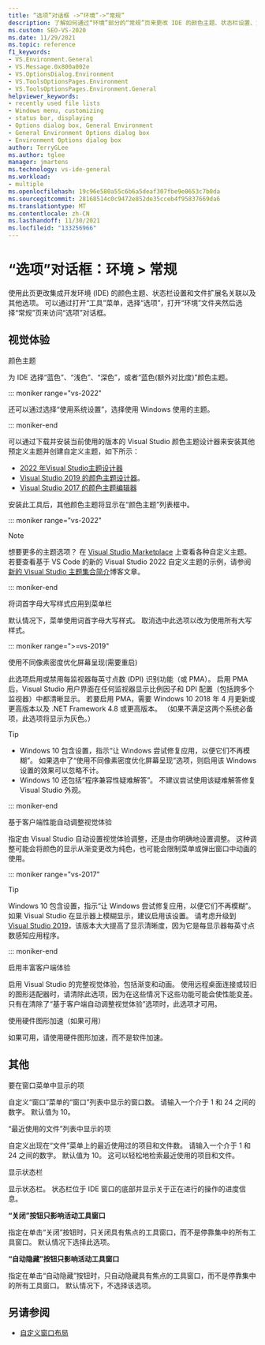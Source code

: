 ```yaml
---
title: “选项”对话框 ->“环境”->“常规”
description: 了解如何通过“环境”部分的“常规”页来更改 IDE 的颜色主题、状态栏设置、文件扩展名关联等内容。
ms.custom: SEO-VS-2020
ms.date: 11/29/2021
ms.topic: reference
f1_keywords:
- VS.Environment.General
- VS.Message.0x800a002e
- VS.OptionsDialog.Environment
- VS.ToolsOptionsPages.Environment
- VS.ToolsOptionsPages.Environment.General
helpviewer_keywords:
- recently used file lists
- Windows menu, customizing
- status bar, displaying
- Options dialog box, General Environment
- General Environment Options dialog box
- Environment Options dialog box
author: TerryGLee
ms.author: tglee
manager: jmartens
ms.technology: vs-ide-general
ms.workload:
- multiple
ms.openlocfilehash: 19c96e580a55c6b6a5deaf307fbe9e0653c7b0da
ms.sourcegitcommit: 28168514c0c9472e852de35cceb4f95837669da6
ms.translationtype: MT
ms.contentlocale: zh-CN
ms.lasthandoff: 11/30/2021
ms.locfileid: "133256966"
---
```

# <a name="options-dialog-box-environment--general"></a>“选项”对话框：环境 \> 常规

使用此页更改集成开发环境 (IDE) 的颜色主题、状态栏设置和文件扩展名关联以及其他选项。 可以通过打开“工具”菜单，选择“选项”，打开“环境”文件夹然后选择“常规”页来访问“选项”对话框。

## <a name="visual-experience"></a>视觉体验

颜色主题

为 IDE 选择“蓝色”、“浅色”、“深色”，或者“蓝色(额外对比度)”颜色主题。

::: moniker range="vs-2022"

还可以通过选择“使用系统设置”，选择使用 Windows 使用的主题。

::: moniker-end

可以通过下载并安装当前使用的版本的 Visual Studio 颜色主题设计器来安装其他预定义主题并创建自定义主题，如下所示：

- [2022 年Visual Studio主题设计器](https://marketplace.visualstudio.com/items?itemName=idex.colorthemedesigner2022)
- [Visual Studio 2019 的颜色主题设计器](https://marketplace.visualstudio.com/items?itemName=ms-madsk.ColorThemeDesigner)。
- [Visual Studio 2017 的颜色主题编辑器](https://marketplace.visualstudio.com/items?itemName=VisualStudioPlatformTeam.VisualStudio2017ColorThemeEditor)

安装此工具后，其他颜色主题将显示在“颜色主题”列表框中。

::: moniker range="vs-2022"

> [!NOTE]
> 想要更多的主题选项？ 在 [Visual Studio Marketplace](https://marketplace.visualstudio.com/search?target=VS&category=Tools&vsVersion=&subCategory=Themes&sortBy=Installs) 上查看各种自定义主题。 若要查看基于 VS Code 的新的 Visual Studio 2022 自定义主题的示例，请参阅[新的 Visual Studio 主题集合简介](https://devblogs.microsoft.com/visualstudio/custom-themes/)博客文章。

::: moniker-end

将词首字母大写样式应用到菜单栏

默认情况下，菜单使用词首字母大写样式。 取消选中此选项以改为使用所有大写样式。

::: moniker range=">=vs-2019"

使用不同像素密度优化屏幕呈现(需要重启)

此选项启用或禁用每监视器每英寸点数 (DPI) 识别功能（或 PMA）。 启用 PMA 后，Visual Studio 用户界面在任何监视器显示比例因子和 DPI 配置（包括跨多个监视器）中都清晰显示。 若要启用 PMA，需要 Windows 10 2018 年 4 月更新或更高版本以及 .NET Framework 4.8 或更高版本。 （如果不满足这两个系统必备项，此选项将显示为灰色。）

> [!TIP]
> - Windows 10 包含设置，指示“让 Windows 尝试修复应用，以便它们不再模糊”。 如果选中了“使用不同像素密度优化屏幕呈现”选项，则启用该 Windows 设置的效果可以忽略不计。
> - Windows 10 还包括“程序兼容性疑难解答”。 不建议尝试使用该疑难解答修复 Visual Studio 外观。

::: moniker-end

基于客户端性能自动调整视觉体验

指定由 Visual Studio 自动设置视觉体验调整，还是由你明确地设置调整。 这种调整可能会将颜色的显示从渐变更改为纯色，也可能会限制菜单或弹出窗口中动画的使用。

::: moniker range="vs-2017"

> [!TIP]
> Windows 10 包含设置，指示“让 Windows 尝试修复应用，以便它们不再模糊”。 如果 Visual Studio 在显示器上模糊显示，建议启用该设置。 请考虑升级到 [Visual Studio 2019](https://visualstudio.microsoft.com/downloads)，该版本大大提高了显示清晰度，因为它是每显示器每英寸点数感知应用程序。

::: moniker-end

启用丰富客户端体验

启用 Visual Studio 的完整视觉体验，包括渐变和动画。 使用远程桌面连接或较旧的图形适配器时，请清除此选项，因为在这些情况下这些功能可能会使性能变差。 只有在清除了“基于客户端自动调整视觉体验”选项时，此选项才可用。

使用硬件图形加速（如果可用）

如果可用，请使用硬件图形加速，而不是软件加速。

## <a name="other"></a>其他

要在窗口菜单中显示的项

自定义“窗口”菜单的“窗口”列表中显示的窗口数。 请输入一个介于 1 和 24 之间的数字。 默认值为 10。

“最近使用的文件”列表中显示的项

自定义出现在“文件”菜单上的最近使用过的项目和文件数。 请输入一个介于 1 和 24 之间的数字。 默认值为 10。 这可以轻松地检索最近使用的项目和文件。

显示状态栏

显示状态栏。 状态栏位于 IDE 窗口的底部并显示关于正在进行的操作的进度信息。

**“关闭”按钮只影响活动工具窗口**

指定在单击“关闭”按钮时，只关闭具有焦点的工具窗口，而不是停靠集中的所有工具窗口。 默认情况下选择此选项。

**“自动隐藏”按钮只影响活动工具窗口**

指定在单击“自动隐藏”按钮时，只自动隐藏具有焦点的工具窗口，而不是停靠集中的所有工具窗口。 默认情况下，不选择该选项。

## <a name="see-also"></a>另请参阅

- [自定义窗口布局](../../ide/customizing-window-layouts-in-visual-studio.md)

